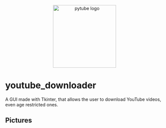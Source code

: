 <div align="center">
  <p>
      <a href="#"><img src="https://cdn.pixabay.com/photo/2016/12/18/13/44/download-1915749_1280.png" width="200" alt="pytube logo" /></a>
  </p>
</div>



# youtube_downloader
A GUI made with Tkinter, that allows the user to download YouTube videos, even age restricted ones.

## Pictures
<div align="center">
  <p>
    <a href="https://github.com/mr-s8/youtube_downloader/blob/main/images/youtube_downloader_gui.png" width="800" alt="pytube logo" /></a>
    <a href="https://github.com/mr-s8/youtube_downloader/blob/main/images/youtube_downloader_gui_tested.png" width="800" alt="pytube logo" /></a>
  </p>
</div>
